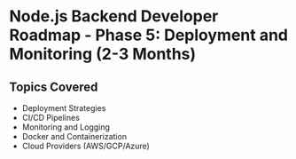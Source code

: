 
# Node.js Backend Developer Roadmap - Phase 5: Deployment and Monitoring (2-3 Months)

## Topics Covered

- Deployment Strategies
- CI/CD Pipelines
- Monitoring and Logging
- Docker and Containerization
- Cloud Providers (AWS/GCP/Azure)